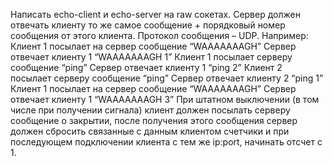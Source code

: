 Написать echo-client и echo-server на raw сокетах. Сервер должен отвечать
клиенту то же самое сообщение + порядковый номер сообщения от этого
клиента. Протокол сообщения – UDP.
Например:
Клиент 1 посылает на сервер сообщение “WAAAAAAAGH”
Сервер отвечает клиенту 1 “WAAAAAAAGH 1”
Клиент 1 посылает серверу сообщение “ping”
Сервер отвечает клиенту 1 “ping 2”
Клиент 2 посылает серверу сообщение “ping”
Сервер отвечает клиенту 2 “ping 1”
Клиент 1 посылает на сервер сообщение “WAAAAAAAGH”
Сервер отвечает клиенту 1 “WAAAAAAAGH 3”
При штатном выключении (в том числе при получении сигнала) клиент должен
посылать серверу сообщение о закрытии, после получения этого сообщения
сервер должен сбросить связанные с данным клиентом счетчики и при
последующем подключении клиента с тем же ip:port, начинать отсчет с 1.